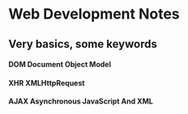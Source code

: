 # Web Development Notes

## Very basics, some keywords

#### DOM Document Object Model
#### XHR XMLHttpRequest
#### AJAX Asynchronous JavaScript And XML